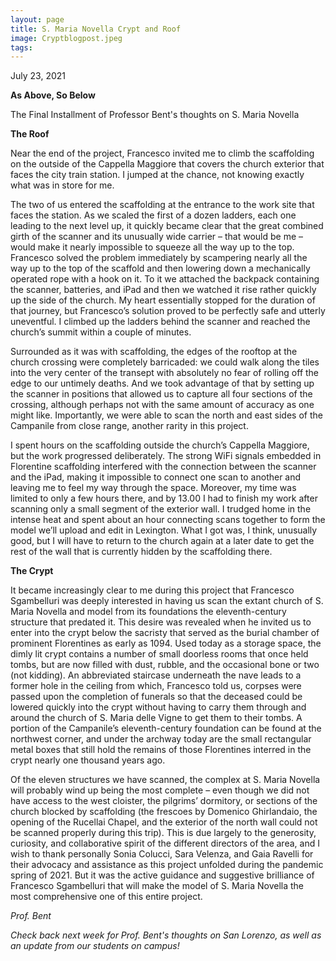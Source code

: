 ```yaml
---
layout: page
title: S. Maria Novella Crypt and Roof
image: Cryptblogpost.jpeg
tags:
---
```

<p> July 23, 2021 </p>
<p><b> As Above, So Below </b></p>

<p> The Final Installment of Professor Bent's thoughts on S. Maria Novella </p>


<p><b>The Roof</b></p>



Near the end of the project, Francesco invited me to climb the scaffolding on the outside of the Cappella Maggiore that covers the church exterior that faces the city train station. I jumped at the chance, not knowing exactly what was in store for me. <!-- more -->

The two of us entered the scaffolding at the entrance to the work site that faces the station. As we scaled the first of a dozen ladders, each one leading to the next level up, it quickly became clear that the great combined girth of the scanner and its unusually wide carrier – that would be me – would make it nearly impossible to squeeze all the way up to the top. Francesco solved the problem immediately by scampering nearly all the way up to the top of the scaffold and then lowering down a mechanically operated rope with a hook on it. To it we attached the backpack containing the scanner, batteries, and iPad and then we watched it rise rather quickly up the side of the church. My heart essentially stopped for the duration of that journey, but Francesco’s solution proved to be perfectly safe and utterly uneventful. I climbed up the ladders behind the scanner and reached the church’s summit within a couple of minutes.

Surrounded as it was with scaffolding, the edges of the rooftop at the church crossing were completely barricaded: we could walk along the tiles into the very center of the transept with absolutely no fear of rolling off the edge to our untimely deaths. And we took advantage of that by setting up the scanner in positions that allowed us to capture all four sections of the crossing, although perhaps not with the same amount of accuracy as one might like. Importantly, we were able to scan the north and east sides of the Campanile from close range, another rarity in this project.

I spent hours on the scaffolding outside the church’s Cappella Maggiore, but the work progressed deliberately. The strong WiFi signals embedded in Florentine scaffolding interfered with the connection between the scanner and the iPad, making it impossible to connect one scan to another and leaving me to feel my way through the space. Moreover, my time was limited to only a few hours there, and by 13.00 I had to finish my work after scanning only a small segment of the exterior wall. I trudged home in the intense heat and spent about an hour connecting scans together to form the model we’ll upload and edit in Lexington. What I got was, I think, unusually good, but I will have to return to the church again at a later date to get the rest of the wall that is currently hidden by the scaffolding there.


<p><b>The Crypt</b></p>

It became increasingly clear to me during this project that Francesco Sgambelluri was deeply interested in having us scan the extant church of S. Maria Novella and model from its foundations the eleventh-century structure that predated it. This desire was revealed when he invited us to enter into the crypt below the sacristy that served as the burial chamber of prominent Florentines as early as 1094. Used today as a storage space, the dimly lit crypt contains a number of small doorless rooms that once held tombs, but are now filled with dust, rubble, and the occasional bone or two (not kidding). An abbreviated staircase underneath the nave leads to a former hole in the ceiling from which, Francesco told us, corpses were passed upon the completion of funerals so that the deceased could be lowered quickly into the crypt without having to carry them through and around the church of S. Maria delle Vigne to get them to their tombs. A portion of the Campanile’s eleventh-century foundation can be found at the northwest corner, and under the archway today are the small rectangular metal boxes that still hold the remains of those Florentines interred in the crypt nearly one thousand years ago.

Of the eleven structures we have scanned, the complex at S. Maria Novella will probably wind up being the most complete – even though we did not have access to the west cloister, the pilgrims’ dormitory, or sections of the church blocked by scaffolding (the frescoes by Domenico Ghirlandaio, the opening of the Rucellai Chapel, and the exterior of the north wall could not be scanned properly during this trip). This is due largely to the generosity, curiosity, and collaborative spirit of the different directors of the area, and I wish to thank personally Sonia Colucci, Sara Velenza, and Gaia Ravelli for their advocacy and assistance as this project unfolded during the pandemic spring of 2021. But it was the active guidance and suggestive brilliance of Francesco Sgambelluri that will make the model of S. Maria Novella the most comprehensive one of this entire project.

<p><i> Prof. Bent </i></p>

<p><em> Check back next week for Prof. Bent's thoughts on San Lorenzo, as well as an update from our students on campus! </em></p>
